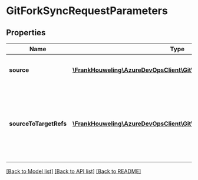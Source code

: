 # GitForkSyncRequestParameters

## Properties
Name | Type | Description | Notes
------------ | ------------- | ------------- | -------------
**source** | [**\FrankHouweling\AzureDevOpsClient\Git\Model\GlobalGitRepositoryKey**](GlobalGitRepositoryKey.md) | Fully-qualified identifier for the source repository. | [optional] 
**sourceToTargetRefs** | [**\FrankHouweling\AzureDevOpsClient\Git\Model\SourceToTargetRef[]**](SourceToTargetRef.md) | If supplied, the set of ref mappings to use when performing a \&quot;sync\&quot; or create. If missing, all refs will be synchronized. | [optional] 

[[Back to Model list]](../README.md#documentation-for-models) [[Back to API list]](../README.md#documentation-for-api-endpoints) [[Back to README]](../README.md)


